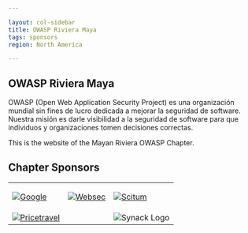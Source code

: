```yaml
---

layout: col-sidebar
title: OWASP Riviera Maya
tags: sponsors
region: North America

---
```


OWASP Riviera Maya
-------------------
OWASP (Open Web Application Security Project) es una organización mundial sin fines de lucro dedicada a mejorar la seguridad de software. Nuestra misión es darle visibilidad a la seguridad de software para que individuos y organizaciones tomen decisiones correctas.

This is the website of the Mayan Riviera OWASP Chapter.

Chapter Sponsors
----------------

<table cellpadding="15" cellspacing="0">
<tr>
<td>

<a href="https://www..com"><img src="assets/images/VeraCode_logo.png" alt="Google"/></a>

</td>
<td>

<a href="https://www.thoughtworks.com"><img src="assets/images/ThoughtWorks-logo.png" alt="Websec"/></a>

</td>
<td>
  <a href="https://www.iedigital.com"><img src="assets/images/IEDigital-logo.png" alt="Scitum"/></a>


</td>
</tr>
<tr>
<td>
  <a href="https://www.netsparkers.com"><img src="assets/images/NetSparker_Logo_New.jpg" alt="Pricetravel"/></a>

</td>
<td>
<img src="assets/images/GDS_LOGO_SMALL.jpg" alt=""/>

</td>
<td>
<img src="assets/images/Synack_Logo.jpg" alt="Synack Logo"/>

</td>
</tr>
</table>

